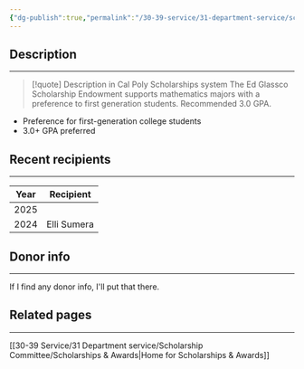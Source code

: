 ```yaml
---
{"dg-publish":true,"permalink":"/30-39-service/31-department-service/scholarship-committee/01-awards/ed-glassco-scholarship-endowment/","updated":"2025-05-07T10:02:48-07:00"}
---
```


## Description
---
> [!quote] Description in Cal Poly Scholarships system
> The Ed Glassco Scholarship Endowment supports mathematics majors with a preference to first generation students. Recommended 3.0 GPA.

- Preference for first-generation college students
- 3.0+ GPA preferred

## Recent recipients
---


| Year | Recipient   |
| ---- | ----------- |
| 2025 |             |
| 2024 | Elli Sumera |


## Donor info
---
If I find any donor info, I'll put that there.

## Related pages
---

[[30-39 Service/31 Department service/Scholarship Committee/Scholarships & Awards\|Home for Scholarships & Awards]]